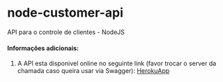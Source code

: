 # node-customer-api
API para o controle de clientes - NodeJS

#### Informações adicionais:
1. A API esta disponivel online no seguinte link (favor trocar o server da chamada caso queira usar via Swagger): [HerokuApp](https://node-customer-api.herokuapp.com/)

